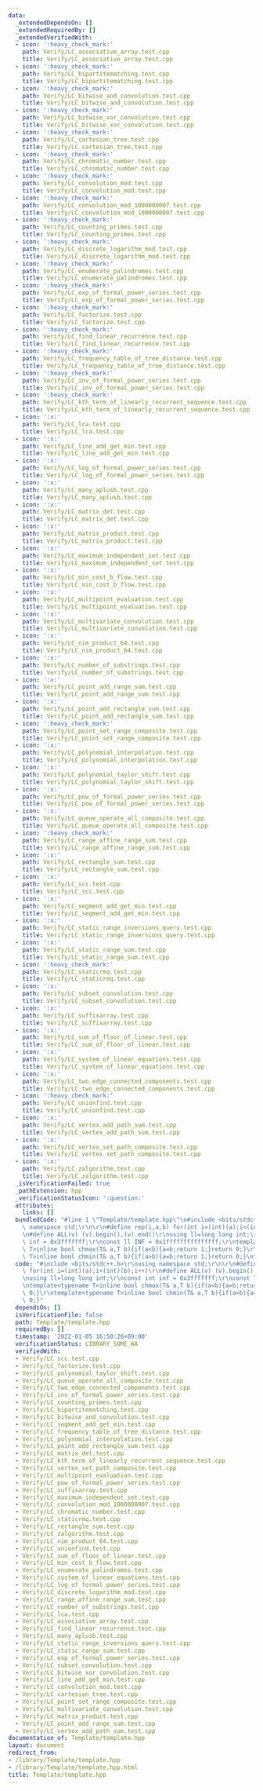 ```yaml
---
data:
  _extendedDependsOn: []
  _extendedRequiredBy: []
  _extendedVerifiedWith:
  - icon: ':heavy_check_mark:'
    path: Verify/LC_associative_array.test.cpp
    title: Verify/LC_associative_array.test.cpp
  - icon: ':heavy_check_mark:'
    path: Verify/LC_bipartitematching.test.cpp
    title: Verify/LC_bipartitematching.test.cpp
  - icon: ':heavy_check_mark:'
    path: Verify/LC_bitwise_and_convolution.test.cpp
    title: Verify/LC_bitwise_and_convolution.test.cpp
  - icon: ':heavy_check_mark:'
    path: Verify/LC_bitwise_xor_convolution.test.cpp
    title: Verify/LC_bitwise_xor_convolution.test.cpp
  - icon: ':heavy_check_mark:'
    path: Verify/LC_cartesian_tree.test.cpp
    title: Verify/LC_cartesian_tree.test.cpp
  - icon: ':heavy_check_mark:'
    path: Verify/LC_chromatic_number.test.cpp
    title: Verify/LC_chromatic_number.test.cpp
  - icon: ':heavy_check_mark:'
    path: Verify/LC_convolution_mod.test.cpp
    title: Verify/LC_convolution_mod.test.cpp
  - icon: ':heavy_check_mark:'
    path: Verify/LC_convolution_mod_1000000007.test.cpp
    title: Verify/LC_convolution_mod_1000000007.test.cpp
  - icon: ':heavy_check_mark:'
    path: Verify/LC_counting_primes.test.cpp
    title: Verify/LC_counting_primes.test.cpp
  - icon: ':heavy_check_mark:'
    path: Verify/LC_discrete_logarithm_mod.test.cpp
    title: Verify/LC_discrete_logarithm_mod.test.cpp
  - icon: ':heavy_check_mark:'
    path: Verify/LC_enumerate_palindromes.test.cpp
    title: Verify/LC_enumerate_palindromes.test.cpp
  - icon: ':heavy_check_mark:'
    path: Verify/LC_exp_of_formal_power_series.test.cpp
    title: Verify/LC_exp_of_formal_power_series.test.cpp
  - icon: ':heavy_check_mark:'
    path: Verify/LC_factorize.test.cpp
    title: Verify/LC_factorize.test.cpp
  - icon: ':heavy_check_mark:'
    path: Verify/LC_find_linear_recurrence.test.cpp
    title: Verify/LC_find_linear_recurrence.test.cpp
  - icon: ':heavy_check_mark:'
    path: Verify/LC_frequency_table_of_tree_distance.test.cpp
    title: Verify/LC_frequency_table_of_tree_distance.test.cpp
  - icon: ':heavy_check_mark:'
    path: Verify/LC_inv_of_formal_power_series.test.cpp
    title: Verify/LC_inv_of_formal_power_series.test.cpp
  - icon: ':heavy_check_mark:'
    path: Verify/LC_kth_term_of_linearly_recurrent_sequence.test.cpp
    title: Verify/LC_kth_term_of_linearly_recurrent_sequence.test.cpp
  - icon: ':x:'
    path: Verify/LC_lca.test.cpp
    title: Verify/LC_lca.test.cpp
  - icon: ':x:'
    path: Verify/LC_line_add_get_min.test.cpp
    title: Verify/LC_line_add_get_min.test.cpp
  - icon: ':x:'
    path: Verify/LC_log_of_formal_power_series.test.cpp
    title: Verify/LC_log_of_formal_power_series.test.cpp
  - icon: ':x:'
    path: Verify/LC_many_aplusb.test.cpp
    title: Verify/LC_many_aplusb.test.cpp
  - icon: ':x:'
    path: Verify/LC_matrix_det.test.cpp
    title: Verify/LC_matrix_det.test.cpp
  - icon: ':x:'
    path: Verify/LC_matrix_product.test.cpp
    title: Verify/LC_matrix_product.test.cpp
  - icon: ':x:'
    path: Verify/LC_maximum_independent_set.test.cpp
    title: Verify/LC_maximum_independent_set.test.cpp
  - icon: ':x:'
    path: Verify/LC_min_cost_b_flow.test.cpp
    title: Verify/LC_min_cost_b_flow.test.cpp
  - icon: ':x:'
    path: Verify/LC_multipoint_evaluation.test.cpp
    title: Verify/LC_multipoint_evaluation.test.cpp
  - icon: ':x:'
    path: Verify/LC_multivariate_convolution.test.cpp
    title: Verify/LC_multivariate_convolution.test.cpp
  - icon: ':x:'
    path: Verify/LC_nim_product_64.test.cpp
    title: Verify/LC_nim_product_64.test.cpp
  - icon: ':x:'
    path: Verify/LC_number_of_substrings.test.cpp
    title: Verify/LC_number_of_substrings.test.cpp
  - icon: ':x:'
    path: Verify/LC_point_add_range_sum.test.cpp
    title: Verify/LC_point_add_range_sum.test.cpp
  - icon: ':x:'
    path: Verify/LC_point_add_rectangle_sum.test.cpp
    title: Verify/LC_point_add_rectangle_sum.test.cpp
  - icon: ':heavy_check_mark:'
    path: Verify/LC_point_set_range_composite.test.cpp
    title: Verify/LC_point_set_range_composite.test.cpp
  - icon: ':x:'
    path: Verify/LC_polynomial_interpolation.test.cpp
    title: Verify/LC_polynomial_interpolation.test.cpp
  - icon: ':x:'
    path: Verify/LC_polynomial_taylor_shift.test.cpp
    title: Verify/LC_polynomial_taylor_shift.test.cpp
  - icon: ':x:'
    path: Verify/LC_pow_of_formal_power_series.test.cpp
    title: Verify/LC_pow_of_formal_power_series.test.cpp
  - icon: ':x:'
    path: Verify/LC_queue_operate_all_composite.test.cpp
    title: Verify/LC_queue_operate_all_composite.test.cpp
  - icon: ':heavy_check_mark:'
    path: Verify/LC_range_affine_range_sum.test.cpp
    title: Verify/LC_range_affine_range_sum.test.cpp
  - icon: ':x:'
    path: Verify/LC_rectangle_sum.test.cpp
    title: Verify/LC_rectangle_sum.test.cpp
  - icon: ':x:'
    path: Verify/LC_scc.test.cpp
    title: Verify/LC_scc.test.cpp
  - icon: ':x:'
    path: Verify/LC_segment_add_get_min.test.cpp
    title: Verify/LC_segment_add_get_min.test.cpp
  - icon: ':x:'
    path: Verify/LC_static_range_inversions_query.test.cpp
    title: Verify/LC_static_range_inversions_query.test.cpp
  - icon: ':x:'
    path: Verify/LC_static_range_sum.test.cpp
    title: Verify/LC_static_range_sum.test.cpp
  - icon: ':heavy_check_mark:'
    path: Verify/LC_staticrmq.test.cpp
    title: Verify/LC_staticrmq.test.cpp
  - icon: ':x:'
    path: Verify/LC_subset_convolution.test.cpp
    title: Verify/LC_subset_convolution.test.cpp
  - icon: ':x:'
    path: Verify/LC_suffixarray.test.cpp
    title: Verify/LC_suffixarray.test.cpp
  - icon: ':x:'
    path: Verify/LC_sum_of_floor_of_linear.test.cpp
    title: Verify/LC_sum_of_floor_of_linear.test.cpp
  - icon: ':x:'
    path: Verify/LC_system_of_linear_equations.test.cpp
    title: Verify/LC_system_of_linear_equations.test.cpp
  - icon: ':x:'
    path: Verify/LC_two_edge_connected_components.test.cpp
    title: Verify/LC_two_edge_connected_components.test.cpp
  - icon: ':heavy_check_mark:'
    path: Verify/LC_unionfind.test.cpp
    title: Verify/LC_unionfind.test.cpp
  - icon: ':x:'
    path: Verify/LC_vertex_add_path_sum.test.cpp
    title: Verify/LC_vertex_add_path_sum.test.cpp
  - icon: ':x:'
    path: Verify/LC_vertex_set_path_composite.test.cpp
    title: Verify/LC_vertex_set_path_composite.test.cpp
  - icon: ':x:'
    path: Verify/LC_zalgorithm.test.cpp
    title: Verify/LC_zalgorithm.test.cpp
  _isVerificationFailed: true
  _pathExtension: hpp
  _verificationStatusIcon: ':question:'
  attributes:
    links: []
  bundledCode: "#line 1 \"Template/template.hpp\"\n#include <bits/stdc++.h>\r\nusing\
    \ namespace std;\r\n\r\n#define rep(i,a,b) for(int i=(int)(a);i<(int)(b);i++)\r\
    \n#define ALL(v) (v).begin(),(v).end()\r\nusing ll=long long int;\r\nconst int\
    \ inf = 0x3fffffff;\r\nconst ll INF = 0x1fffffffffffffff;\r\ntemplate<typename\
    \ T>inline bool chmax(T& a,T b){if(a<b){a=b;return 1;}return 0;}\r\ntemplate<typename\
    \ T>inline bool chmin(T& a,T b){if(a>b){a=b;return 1;}return 0;}\n"
  code: "#include <bits/stdc++.h>\r\nusing namespace std;\r\n\r\n#define rep(i,a,b)\
    \ for(int i=(int)(a);i<(int)(b);i++)\r\n#define ALL(v) (v).begin(),(v).end()\r\
    \nusing ll=long long int;\r\nconst int inf = 0x3fffffff;\r\nconst ll INF = 0x1fffffffffffffff;\r\
    \ntemplate<typename T>inline bool chmax(T& a,T b){if(a<b){a=b;return 1;}return\
    \ 0;}\r\ntemplate<typename T>inline bool chmin(T& a,T b){if(a>b){a=b;return 1;}return\
    \ 0;}"
  dependsOn: []
  isVerificationFile: false
  path: Template/template.hpp
  requiredBy: []
  timestamp: '2022-01-05 16:50:26+09:00'
  verificationStatus: LIBRARY_SOME_WA
  verifiedWith:
  - Verify/LC_scc.test.cpp
  - Verify/LC_factorize.test.cpp
  - Verify/LC_polynomial_taylor_shift.test.cpp
  - Verify/LC_queue_operate_all_composite.test.cpp
  - Verify/LC_two_edge_connected_components.test.cpp
  - Verify/LC_inv_of_formal_power_series.test.cpp
  - Verify/LC_counting_primes.test.cpp
  - Verify/LC_bipartitematching.test.cpp
  - Verify/LC_bitwise_and_convolution.test.cpp
  - Verify/LC_segment_add_get_min.test.cpp
  - Verify/LC_frequency_table_of_tree_distance.test.cpp
  - Verify/LC_polynomial_interpolation.test.cpp
  - Verify/LC_point_add_rectangle_sum.test.cpp
  - Verify/LC_matrix_det.test.cpp
  - Verify/LC_kth_term_of_linearly_recurrent_sequence.test.cpp
  - Verify/LC_vertex_set_path_composite.test.cpp
  - Verify/LC_multipoint_evaluation.test.cpp
  - Verify/LC_pow_of_formal_power_series.test.cpp
  - Verify/LC_suffixarray.test.cpp
  - Verify/LC_maximum_independent_set.test.cpp
  - Verify/LC_convolution_mod_1000000007.test.cpp
  - Verify/LC_chromatic_number.test.cpp
  - Verify/LC_staticrmq.test.cpp
  - Verify/LC_rectangle_sum.test.cpp
  - Verify/LC_zalgorithm.test.cpp
  - Verify/LC_nim_product_64.test.cpp
  - Verify/LC_unionfind.test.cpp
  - Verify/LC_sum_of_floor_of_linear.test.cpp
  - Verify/LC_min_cost_b_flow.test.cpp
  - Verify/LC_enumerate_palindromes.test.cpp
  - Verify/LC_system_of_linear_equations.test.cpp
  - Verify/LC_log_of_formal_power_series.test.cpp
  - Verify/LC_discrete_logarithm_mod.test.cpp
  - Verify/LC_range_affine_range_sum.test.cpp
  - Verify/LC_number_of_substrings.test.cpp
  - Verify/LC_lca.test.cpp
  - Verify/LC_associative_array.test.cpp
  - Verify/LC_find_linear_recurrence.test.cpp
  - Verify/LC_many_aplusb.test.cpp
  - Verify/LC_static_range_inversions_query.test.cpp
  - Verify/LC_static_range_sum.test.cpp
  - Verify/LC_exp_of_formal_power_series.test.cpp
  - Verify/LC_subset_convolution.test.cpp
  - Verify/LC_bitwise_xor_convolution.test.cpp
  - Verify/LC_line_add_get_min.test.cpp
  - Verify/LC_convolution_mod.test.cpp
  - Verify/LC_cartesian_tree.test.cpp
  - Verify/LC_point_set_range_composite.test.cpp
  - Verify/LC_multivariate_convolution.test.cpp
  - Verify/LC_matrix_product.test.cpp
  - Verify/LC_point_add_range_sum.test.cpp
  - Verify/LC_vertex_add_path_sum.test.cpp
documentation_of: Template/template.hpp
layout: document
redirect_from:
- /library/Template/template.hpp
- /library/Template/template.hpp.html
title: Template/template.hpp
---
```

